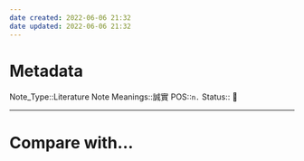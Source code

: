 ```yaml
---
date created: 2022-06-06 21:32
date updated: 2022-06-06 21:32
---
```


# Metadata

Note_Type::Literature Note
Meanings::誠實
POS::`n.`
Status:: 👶

---

# Compare with...

